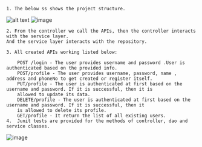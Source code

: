 	1. The below ss shows the project structure.
   ![alt text](https://drive.google.com/file/d/192VHQRo6ngG_GcPu5dNYC18-maTNaZGl/view?usp=drive_link)
   ![image](https://github.com/suryanka/UserManagementSystem/assets/120125240/dc0cc169-f6e4-485d-ac3f-9f4bc286f3c3)

	2. From the controller we call the APIs, then the controller interacts with the service layer.
	And the service layer interacts with the repository.
	
	3. All created APIs working listed below:

        POST /login - The user provides username and password .User is authenticated based on the provided info.
        POST/profile - The user provides username, password, name , address and phoneNo to get created or register itself.
        PUT/profile - The user is authenticated at first based on the username and password. If it is successful, then it is 
        allowed to update its data. 
        DELETE/profile - The user is authenticated at first based on the username and password. If it is successful, then it 
        is allowed to delete its profile.
        GET/profile - It return the list of all existing users.
    4.  Junit tests are provided for the methods of controller, dao and service classes.
![image](https://github.com/suryanka/UserManagementSystem/assets/120125240/2684816f-7668-4932-a4cb-ba609627ab3d)

 
